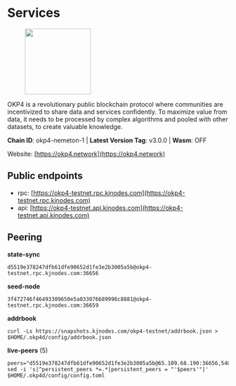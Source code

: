 # Services

<figure><img src="https://raw.githubusercontent.com/kj89/testnet_manuals/main/pingpub/logos/okp4.png" width="150" alt=""><figcaption></figcaption></figure>

OKP4 is a revolutionary public blockchain protocol where communities are incentivized to  share data and services confidently. To maximize value from data, it needs to be processed  by complex algorithms and pooled with other datasets, to create valuable knowledge.

**Chain ID**: okp4-nemeton-1 | **Latest Version Tag**: v3.0.0 | **Wasm**: OFF

Website: [https://okp4.network](https://okp4.network)


## Public endpoints

* rpc: [https://okp4-testnet.rpc.kjnodes.com](https://okp4-testnet.rpc.kjnodes.com)
* api: [https://okp4-testnet.api.kjnodes.com](https://okp4-testnet.api.kjnodes.com)

## Peering

**state-sync**

```
d5519e378247dfb61dfe90652d1fe3e2b3005a5b@okp4-testnet.rpc.kjnodes.com:36656
```

**seed-node**

```
3f472746f46493309650e5a033076689996c8881@okp4-testnet.rpc.kjnodes.com:36659
```

**addrbook**
```
curl -Ls https://snapshots.kjnodes.com/okp4-testnet/addrbook.json > $HOME/.okp4d/config/addrbook.json
```

**live-peers** (5)
```
peers="d5519e378247dfb61dfe90652d1fe3e2b3005a5b@65.109.68.190:36656,540e0e9b33b2d87315fdf7089404671581d36e94@95.217.203.43:26656,ed52ad66f7c30b322c1e58d226791f1402883db3@23.88.72.246:36656,e755eb8016c2f6f5303b2f8d503d9126d235e80f@138.201.35.56:26656,82bb185819e5cf2bb6a9896447672efca27f28cb@65.109.15.202:26656"
sed -i 's|^persistent_peers *=.*|persistent_peers = "'$peers'"|' $HOME/.okp4d/config/config.toml
```
